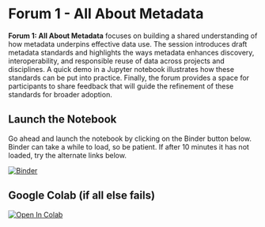 # Forum 1 - All About Metadata

**Forum 1: All About Metadata** focuses on building a shared understanding of how metadata underpins effective data use. The session introduces draft metadata standards and highlights the ways metadata enhances discovery, interoperability, and responsible reuse of data across projects and disciplines. A quick demo in a Jupyter notebook illustrates how these standards can be put into practice. Finally, the forum provides a space for participants to share feedback that will guide the refinement of these standards for broader adoption. 

## Launch the Notebook

Go ahead and launch the notebook by clicking on the Binder button below.  Binder can take a while to load, so be patient.  If after 10 minutes it has not loaded, try the alternate links below.

[![Binder](https://mybinder.org/badge_logo.svg)](https://mybinder.org/v2/gh/jmote-noaa/Data-Forums/main?filepath=notebooks/Forum1.ipynb)

## Google Colab (if all else fails)

<a href="https://colab.research.google.com/github/jmote-noaa/Data-Forums/blob/main/notebooks/Forum1.ipynb" target="_blank">
  <img src="https://colab.research.google.com/assets/colab-badge.svg" alt="Open In Colab"/>
</a>
